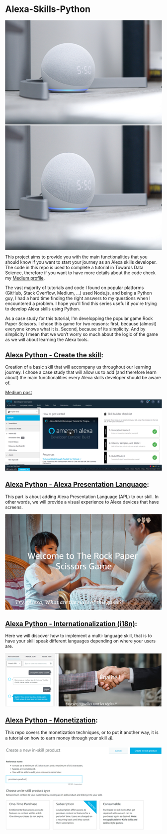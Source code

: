 # Alexa-Skills-Python

![Alexa Photo by Brandon Romanchuk on Unsplash](./images/alexa.jpeg)
<img src="./images/alexa.jpeg" width="600" height="400" align="center" />

This project aims to provide you with the main functionalities that you should know if you want to start your journey as an Alexa skills developer. The code in this repo is used to complete a tutorial in Towards Data Science, therefore if you want to have more details about the code check my [Medium profile](https://aissam-outchakoucht.medium.com/).

The vast majority of tutorials and code I found on popular platforms (GitHub, Stack Overflow, Medium, ...) used Node.js, and being a Python guy, I had a hard time finding the right answers to my questions when I encountered a problem. I hope you'll find this series useful if you're trying to develop Alexa skills using Python.

As a case study for this tutorial, I'm developping the popular game Rock Paper Scissors. I chose this game for two reasons: first, because (almost) everyone knows what it is. Second, because of its simplicity. And by simplicity I mean that we won’t worry so much about the logic of the game as we will about learning the Alexa tools.

## [Alexa Python - Create the skill](https://github.com/aissam-out/Alexa-Skills-Python/tree/main/Alexa%20Python%20-%20Create%20the%20skill): 
Creation of a basic skill that will accompany us throughout our learning journey. I chose a case study that will allow us to add (and therefore learn about) the main functionalities every Alexa skills developer should be aware of.

[Medium post](https://aissam-outchakoucht.medium.com/alexa-skills-with-python-101-tutorial-bf6b7ac71897)

![Skill creation](./images/intro.png)
 
## [Alexa Python - Alexa Presentation Language](https://github.com/aissam-out/Alexa-Skills-Python/tree/main/Alexa%20Python%20-%20Alexa%20Presentation%20Language): 
This part is about adding Alexa Presentation Language (APL) to our skill. In other words, we will provide a visual experience to Alexa devices that have screens. 

![APL](./images/apl.png)

## [Alexa Python - Internationalization (i18n)](https://github.com/aissam-out/Alexa-Skills-Python/tree/main/Alexa%20Python%20-%20i18n): 
Here we will discover how to implement a multi-language skill, that is to have your skill speak different languages depending on where your users are.

![i18n](./images/i18n.png)

## [Alexa Python - Monetization](https://github.com/aissam-out/Alexa-Skills-Python/tree/main/Alexa%20Python%20-%20Monetization): 
This repo covers the monetization techniques, or to put it another way, it is a tutorial on how to earn money through your skill 💰.

![monetization](./images/monetization.png)
